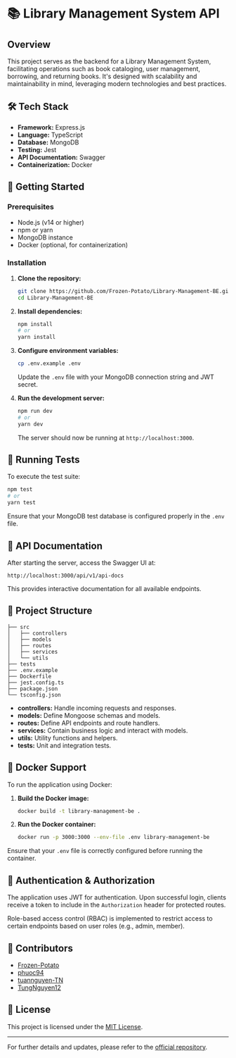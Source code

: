 # 📚 Library Management System API

## Overview

This project serves as the backend for a Library Management System, facilitating operations such as book cataloging, user management, borrowing, and returning books. It's designed with scalability and maintainability in mind, leveraging modern technologies and best practices.

## 🛠️ Tech Stack

- **Framework:** Express.js  
- **Language:** TypeScript  
- **Database:** MongoDB  
- **Testing:** Jest  
- **API Documentation:** Swagger  
- **Containerization:** Docker  

## 🚀 Getting Started

### Prerequisites

- Node.js (v14 or higher)
- npm or yarn
- MongoDB instance
- Docker (optional, for containerization)

### Installation

1. **Clone the repository:**

   ```bash
   git clone https://github.com/Frozen-Potato/Library-Management-BE.git
   cd Library-Management-BE
   ```

2. **Install dependencies:**

   ```bash
   npm install
   # or
   yarn install
   ```

3. **Configure environment variables:**

   ```bash
   cp .env.example .env
   ```

   Update the `.env` file with your MongoDB connection string and JWT secret.

4. **Run the development server:**

   ```bash
   npm run dev
   # or
   yarn dev
   ```

   The server should now be running at `http://localhost:3000`.

## 🧪 Running Tests

To execute the test suite:

```bash
npm test
# or
yarn test
```

Ensure that your MongoDB test database is configured properly in the `.env` file.

## 📄 API Documentation

After starting the server, access the Swagger UI at:

```
http://localhost:3000/api/v1/api-docs
```

This provides interactive documentation for all available endpoints.

## 🧰 Project Structure

```
├── src
│   ├── controllers
│   ├── models
│   ├── routes
│   ├── services
│   └── utils
├── tests
├── .env.example
├── Dockerfile
├── jest.config.ts
├── package.json
└── tsconfig.json
```

- **controllers:** Handle incoming requests and responses.
- **models:** Define Mongoose schemas and models.
- **routes:** Define API endpoints and route handlers.
- **services:** Contain business logic and interact with models.
- **utils:** Utility functions and helpers.
- **tests:** Unit and integration tests.

## 🐳 Docker Support

To run the application using Docker:

1. **Build the Docker image:**

   ```bash
   docker build -t library-management-be .
   ```

2. **Run the Docker container:**

   ```bash
   docker run -p 3000:3000 --env-file .env library-management-be
   ```

Ensure that your `.env` file is correctly configured before running the container.

## 🔐 Authentication & Authorization

The application uses JWT for authentication. Upon successful login, clients receive a token to include in the `Authorization` header for protected routes.

Role-based access control (RBAC) is implemented to restrict access to certain endpoints based on user roles (e.g., admin, member).

## 👥 Contributors

- [Frozen-Potato](https://github.com/Frozen-Potato)
- [phuoc94](https://github.com/phuoc94)
- [tuannguyen-TN](https://github.com/tuannguyen-TN)
- [TungNguyen12](https://github.com/TungNguyen12)

## 📄 License

This project is licensed under the [MIT License](LICENSE).

---

For further details and updates, please refer to the [official repository](https://github.com/Frozen-Potato/Library-Management-BE).
